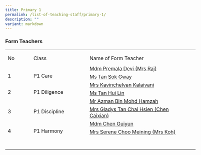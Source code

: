 ```yaml
---
title: Primary 1
permalink: /list-of-teaching-staff/primary-1/
description: ""
variant: markdown
---
```

### **Form Teachers**
<table style="border-collapse:
 collapse;width:457pt" width="610" cellspacing="0" cellpadding="0" border="0"><colgroup><col style="mso-width-source:userset;mso-width-alt:2742;width:56pt" width="75"> <col style="mso-width-source:userset;mso-width-alt:6582;width:135pt" width="180"> <col style="mso-width-source:userset;mso-width-alt:12982;width:266pt" width="355"></colgroup><tbody><tr style="mso-height-source:userset;height:5.25pt" height="7"><td style="height:5.25pt;width:56pt" width="75" class="xl66" height="7"></td><td style="width:135pt" width="180"></td><td style="width:266pt" width="355"></td></tr><tr style="mso-height-source:userset;height:30.75pt" height="41"><td style="height:30.75pt;width:56pt" width="75" class="xl68" height="41">No</td><td style="border-left:none;width:135pt" width="180" class="xl67">Class</td><td style="border-left:none;width:266pt" width="355" class="xl67">Name of Form Teacher</td></tr><tr style="height:15.75pt" height="21"><td style="height:31.5pt;width:56pt" width="75" class="xl69" height="42" rowspan="2">
<br>1</td><td class="xl71" rowspan="2">
<br>P1 Care</td><td style="border-top:none" class="xl72"><a href="mailto:premala_devi_kandasamy_a@schools.gov.sg">Mdm Premala Devi (Mrs Raj)
</a></td></tr><tr style="height:15.75pt" height="21"><td style="height:15.75pt;border-top:none" class="xl72" height="21">
<a href="mailto:tan_sok_gway@schools.gov.sg">Ms Tan Sok Gway
</a></td></tr><tr style="height:15.75pt" height="21"><td style="height:31.5pt;width:56pt" width="75" class="xl69" height="42" rowspan="2">
<br>2</td><td style="width:135pt" width="180" class="xl70" rowspan="2">
<br>P1 Diligence</td><td style="border-top:none" class="xl72"><a href="mailto:kavinchelvan_kalaivani@schools.gov.sg">Mrs Kavinchelvan Kalaivani
</a></td></tr><tr style="height:15.75pt" height="21"><td style="height:15.75pt;border-top:none" class="xl72" height="21">
<a href="mailto:tan_hui_lin_a@schools.gov.sg">Ms Tan Hui Lin 
</a></td></tr><tr style="height:15.75pt" height="21"><td style="height:31.5pt;width:56pt" width="75" class="xl69" height="42" rowspan="2">
<br>3</td><td style="width:135pt" width="180" class="xl70" rowspan="2">
<br>P1 Discipline</td><td style="border-top:none" class="xl72">
<a href="mailto:azman_mohamed_hamzah@schools.gov.sg">Mr Azman Bin Mohd Hamzah 
</a></td></tr><tr style="height:15.75pt" height="21"><td style="height:15.75pt;border-top:none" class="xl72" height="21">
<a href="mailto:tan_chai_hsien_gladys@schools.gov.sg">Mrs Gladys Tan Chai Hsien (Chen Caixian)</a></td></tr><tr style="height:15.75pt" height="21"><td style="height:31.5pt;width:56pt" width="75" class="xl69" height="42" rowspan="2">
<br>4</td><td style="width:135pt" width="180" class="xl70" rowspan="2">
<br>P1 Harmony</td><td style="border-top:none" class="xl72">
<a href="mailto:chen_guiyun@schools.gov.sg">Mdm Chen Guiyun
</a></td></tr><tr style="height:15.75pt" height="21"><td style="height:15.75pt;border-top:none" class="xl72" height="21">
<a href="mailto:choo_meining_serene@schools.gov.sg">Mrs Serene Choo Meining (Mrs Koh)
</a></td></tr><tr style="height:15.75pt" height="21"><td style="height:31.5pt;width:56pt" width="75" class="xl69" height="42" rowspan="2">
</td><td style="height:6.75pt" class="xl66" height="9"></td><td></td><td></td></tr></tbody></table>